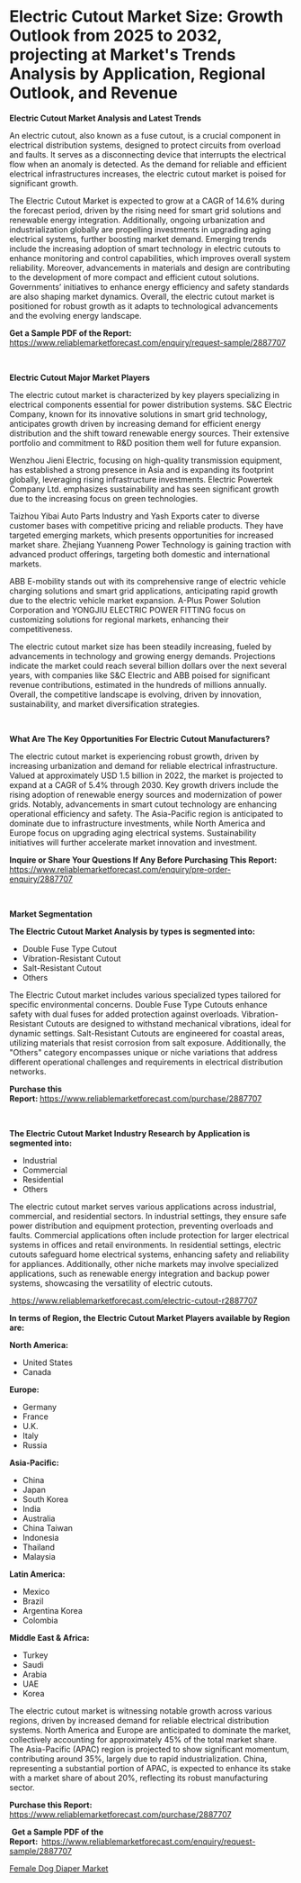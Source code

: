 <p><h1>Electric Cutout Market Size: Growth Outlook from 2025 to 2032, projecting at Market's Trends Analysis by Application, Regional Outlook, and Revenue</h1></p><p><strong>Electric Cutout Market Analysis and Latest Trends</strong></p>
<p><p>An electric cutout, also known as a fuse cutout, is a crucial component in electrical distribution systems, designed to protect circuits from overload and faults. It serves as a disconnecting device that interrupts the electrical flow when an anomaly is detected. As the demand for reliable and efficient electrical infrastructures increases, the electric cutout market is poised for significant growth.</p><p>The Electric Cutout Market is expected to grow at a CAGR of 14.6% during the forecast period, driven by the rising need for smart grid solutions and renewable energy integration. Additionally, ongoing urbanization and industrialization globally are propelling investments in upgrading aging electrical systems, further boosting market demand. Emerging trends include the increasing adoption of smart technology in electric cutouts to enhance monitoring and control capabilities, which improves overall system reliability. Moreover, advancements in materials and design are contributing to the development of more compact and efficient cutout solutions. Governments’ initiatives to enhance energy efficiency and safety standards are also shaping market dynamics. Overall, the electric cutout market is positioned for robust growth as it adapts to technological advancements and the evolving energy landscape.</p></p>
<p><strong>Get a Sample PDF of the Report:&nbsp;</strong> <a href="https://www.reliablemarketforecast.com/enquiry/request-sample/2887707?utm_campaign=2324&utm_medium=2&utm_source=Github&utm_content=ia&utm_term=14032025&utm_id=electric-cutout">https://www.reliablemarketforecast.com/enquiry/request-sample/2887707</a></p>
<p>&nbsp;</p>
<p><strong>Electric Cutout Major Market Players</strong></p>
<p><p>The electric cutout market is characterized by key players specializing in electrical components essential for power distribution systems. S&C Electric Company, known for its innovative solutions in smart grid technology, anticipates growth driven by increasing demand for efficient energy distribution and the shift toward renewable energy sources. Their extensive portfolio and commitment to R&D position them well for future expansion.</p><p>Wenzhou Jieni Electric, focusing on high-quality transmission equipment, has established a strong presence in Asia and is expanding its footprint globally, leveraging rising infrastructure investments. Electric Powertek Company Ltd. emphasizes sustainability and has seen significant growth due to the increasing focus on green technologies.</p><p>Taizhou Yibai Auto Parts Industry and Yash Exports cater to diverse customer bases with competitive pricing and reliable products. They have targeted emerging markets, which presents opportunities for increased market share. Zhejiang Yuanneng Power Technology is gaining traction with advanced product offerings, targeting both domestic and international markets.</p><p>ABB E-mobility stands out with its comprehensive range of electric vehicle charging solutions and smart grid applications, anticipating rapid growth due to the electric vehicle market expansion. A-Plus Power Solution Corporation and YONGJIU ELECTRIC POWER FITTING focus on customizing solutions for regional markets, enhancing their competitiveness.</p><p>The electric cutout market size has been steadily increasing, fueled by advancements in technology and growing energy demands. Projections indicate the market could reach several billion dollars over the next several years, with companies like S&C Electric and ABB poised for significant revenue contributions, estimated in the hundreds of millions annually. Overall, the competitive landscape is evolving, driven by innovation, sustainability, and market diversification strategies.</p></p>
<p>&nbsp;</p>
<p><strong>What Are The Key Opportunities For Electric Cutout Manufacturers?</strong></p>
<p><p>The electric cutout market is experiencing robust growth, driven by increasing urbanization and demand for reliable electrical infrastructure. Valued at approximately USD 1.5 billion in 2022, the market is projected to expand at a CAGR of 5.4% through 2030. Key growth drivers include the rising adoption of renewable energy sources and modernization of power grids. Notably, advancements in smart cutout technology are enhancing operational efficiency and safety. The Asia-Pacific region is anticipated to dominate due to infrastructure investments, while North America and Europe focus on upgrading aging electrical systems. Sustainability initiatives will further accelerate market innovation and investment.</p></p>
<p><strong>Inquire or Share Your Questions If Any Before Purchasing This Report:</strong> <a href="https://www.reliablemarketforecast.com/enquiry/pre-order-enquiry/2887707?utm_campaign=2324&utm_medium=2&utm_source=Github&utm_content=ia&utm_term=14032025&utm_id=electric-cutout">https://www.reliablemarketforecast.com/enquiry/pre-order-enquiry/2887707</a></p>
<p>&nbsp;</p>
<p><strong>Market Segmentation</strong></p>
<p><strong>The Electric Cutout Market Analysis by types is segmented into:</strong></p>
<p><ul><li>Double Fuse Type Cutout</li><li>Vibration-Resistant Cutout</li><li>Salt-Resistant Cutout</li><li>Others</li></ul></p>
<p><p>The Electric Cutout market includes various specialized types tailored for specific environmental concerns. Double Fuse Type Cutouts enhance safety with dual fuses for added protection against overloads. Vibration-Resistant Cutouts are designed to withstand mechanical vibrations, ideal for dynamic settings. Salt-Resistant Cutouts are engineered for coastal areas, utilizing materials that resist corrosion from salt exposure. Additionally, the "Others" category encompasses unique or niche variations that address different operational challenges and requirements in electrical distribution networks.</p></p>
<p><strong>Purchase this Report:&nbsp;</strong><a href="https://www.reliablemarketforecast.com/purchase/2887707?utm_campaign=2324&utm_medium=2&utm_source=Github&utm_content=ia&utm_term=14032025&utm_id=electric-cutout">https://www.reliablemarketforecast.com/purchase/2887707</a></p>
<p>&nbsp;</p>
<p><strong>The Electric Cutout Market Industry Research by Application is segmented into:</strong></p>
<p><ul><li>Industrial</li><li>Commercial</li><li>Residential</li><li>Others</li></ul></p>
<p><p>The electric cutout market serves various applications across industrial, commercial, and residential sectors. In industrial settings, they ensure safe power distribution and equipment protection, preventing overloads and faults. Commercial applications often include protection for larger electrical systems in offices and retail environments. In residential settings, electric cutouts safeguard home electrical systems, enhancing safety and reliability for appliances. Additionally, other niche markets may involve specialized applications, such as renewable energy integration and backup power systems, showcasing the versatility of electric cutouts.</p></p>
<p><a href="https://www.reliablemarketforecast.com/electric-cutout-r2887707?utm_campaign=2324&utm_medium=2&utm_source=Github&utm_content=ia&utm_term=14032025&utm_id=electric-cutout">&nbsp;https://www.reliablemarketforecast.com/electric-cutout-r2887707</a></p>
<p><strong>In terms of Region, the Electric Cutout Market Players available by Region are:</strong></p>
<p>
    <p> <strong> North America: </strong>
        <ul>
            <li>United States</li>
            <li>Canada</li>
        </ul>
        </p> 
    <p> <strong> Europe: </strong>
        <ul>
            <li>Germany</li>
            <li>France</li>
            <li>U.K.</li>
            <li>Italy</li>
            <li>Russia</li>
        </ul>
        </p> 
    <p> <strong> Asia-Pacific: </strong>
        <ul>
            <li>China</li>
            <li>Japan</li>
            <li>South Korea</li>
            <li>India</li>
            <li>Australia</li>
            <li>China Taiwan</li>
            <li>Indonesia</li>
            <li>Thailand</li>
            <li>Malaysia</li>
        </ul>
        </p> 
    <p> <strong> Latin America: </strong>
        <ul>
            <li>Mexico</li>
            <li>Brazil</li>
            <li>Argentina Korea</li>
            <li>Colombia</li>
        </ul>
        </p> 
    <p> <strong> Middle East & Africa: </strong>
        <ul>
            <li>Turkey</li>
            <li>Saudi</li>
            <li>Arabia</li>
            <li>UAE</li>
            <li>Korea</li>
        </ul>
    </p>
    </p>
<p><p>The electric cutout market is witnessing notable growth across various regions, driven by increased demand for reliable electrical distribution systems. North America and Europe are anticipated to dominate the market, collectively accounting for approximately 45% of the total market share. The Asia-Pacific (APAC) region is projected to show significant momentum, contributing around 35%, largely due to rapid industrialization. China, representing a substantial portion of APAC, is expected to enhance its stake with a market share of about 20%, reflecting its robust manufacturing sector.</p></p>
<p><strong>Purchase this Report: </strong><a href="https://www.reliablemarketforecast.com/purchase/2887707?utm_campaign=2324&utm_medium=2&utm_source=Github&utm_content=ia&utm_term=14032025&utm_id=electric-cutout">https://www.reliablemarketforecast.com/purchase/2887707</a></p>
<p>&nbsp;<strong>Get a Sample PDF of the Report:&nbsp;&nbsp;</strong><a href="https://www.reliablemarketforecast.com/enquiry/request-sample/2887707?utm_campaign=2324&utm_medium=2&utm_source=Github&utm_content=ia&utm_term=14032025&utm_id=electric-cutout">https://www.reliablemarketforecast.com/enquiry/request-sample/2887707</a></p>
<p><strong></strong></p>
<p><p><a href="https://github.com/janraimondo83/Market-Research-Report-List-1/blob/main/female-dog-diaper-market.md?utm_campaign=2324&utm_medium=2&utm_source=Github&utm_content=ia&utm_term=14032025&utm_id=electric-cutout">Female Dog Diaper Market</a></p></p>